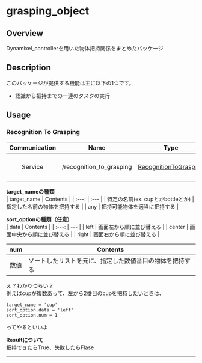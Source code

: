 # grasping_object
## Overview
Dynamixel_controllerを用いた物体把持関係をまとめたパッケージ  

## Description
このパッケージが提供する機能は主に以下の1つです。
- 認識から把持までの一連のタスクの実行
  
## Usage
### Recognition To Grasping
  
  
| Communication | Name | Type | Request | Result |
| :---: | :---: | :---: | :---: | :---: |
| Service | /recognition_to_grasping | [RecognitionToGrasping](https://github.com/KIT-Happy-Robot/happymimi_manipulation/blob/master/happymimi_manipulation_msgs/srv/RecognitionToGrasping.srv) | string型: `target_name`<br>[happymimi_msgs/StrInt型](https://github.com/KIT-Happy-Robot/happymimi_robot/blob/develop/happymimi_msgs/msg/StrInt.msg): `sort_option` | bool型: `result` |
  
**target_nameの種類**  
| target_name | Contents |
| :---: | :--- |
| 特定の名前(ex. cupとかbottleとか) | 指定した名前の物体を把持する |
| any | 把持可能物体を適当に把持する |
  
**sort_optionの種類（任意）**  
| data | Contents |
| :---: | --- |
| left | 画面左から順に並び替える |
| center | 画面中央から順に並び替える |
| right | 画面右から順に並び替える |
  
| num | Contents |
| :---: | --- |
| 数値 | ソートしたリストを元に、指定した数値番目の物体を把持する |
  
え？わかりづらい？  
例えばcupが複数あって、左から2番目のcupを把持したいときは、  
```
target_name = 'cup'
sort_option.data = 'left'
sort_option.num = 1
```
ってやるといいよ  
    
**Resultについて**  
把持できたらTrue、失敗したらFlase  

---
